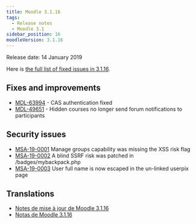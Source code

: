 ```yaml
---
title: Moodle 3.1.16
tags:
  - Release notes
  - Moodle 3.1
sidebar_position: 16
moodleVersion: 3.1.16
---
```


Release date: 14 January 2019

Here is [the full list of fixed issues in 3.1.16](https://tracker.moodle.org/secure/IssueNavigator!executeAdvanced.jspa?jqlQuery=project+%3D+mdl+AND+resolution+%3D+fixed+AND+fixVersion+in+%28%223.1.16%22%29+ORDER+BY+priority+DESC&runQuery=true&clear=true).

## Fixes and improvements

- [MDL-63994](https://tracker.moodle.org/browse/MDL-63994) - CAS authentication fixed
- [MDL-49651](https://tracker.moodle.org/browse/MDL-49651) - Hidden courses no longer send forum notifications to participants

## Security issues

- [MSA-19-0001](https://moodle.org/mod/forum/discuss.php?d=381228) Manage groups capability was missing the XSS risk flag
- [MSA-19-0002](https://moodle.org/mod/forum/discuss.php?d=381229) A blind SSRF risk was patched in /badges/mybackpack.php
- [MSA-19-0003](https://moodle.org/mod/forum/discuss.php?d=381230) User full name is now escaped in the un-linked userpix page

## Translations

- [Notes de mise à jour de Moodle 3.1.16](https://docs.moodle.org/fr/Notes_de_mise_à_jour_de_Moodle_3.1.16)
- [Notas de Moodle 3.1.16](https://docs.moodle.org/es/Notas_de_Moodle_3.1.16)
